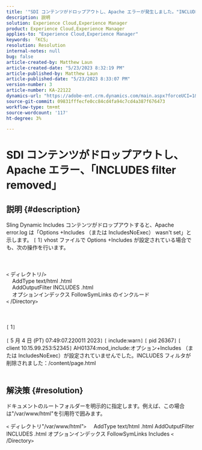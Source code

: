 ```yaml
---
title: '"SDI コンテンツがドロップアウトし、Apache エラーが発生しました。"INCLUDES filter removed\""'
description: 説明
solution: Experience Cloud,Experience Manager
product: Experience Cloud,Experience Manager
applies-to: "Experience Cloud,Experience Manager"
keywords: 「KCS」
resolution: Resolution
internal-notes: null
bug: false
article-created-by: Matthew Laun
article-created-date: "5/23/2023 8:32:19 PM"
article-published-by: Matthew Laun
article-published-date: "5/23/2023 8:33:07 PM"
version-number: 3
article-number: KA-22122
dynamics-url: "https://adobe-ent.crm.dynamics.com/main.aspx?forceUCI=1&pagetype=entityrecord&etn=knowledgearticle&id=72bd3ce5-a8f9-ed11-8849-6045bd0065b6"
source-git-commit: 09831fffecfe0cc84cd4fa94c7cd4a387f676473
workflow-type: tm+mt
source-wordcount: '117'
ht-degree: 3%

---
```


# SDI コンテンツがドロップアウトし、Apache エラー、「INCLUDES filter removed」

## 説明 {#description}

Sling Dynamic Includes コンテンツがドロップアウトすると、Apache error.log は「Options +Includes （または IncludesNoExec） wasn&#39;t set」と示します。 `[` 1`]`  vhost ファイルで Options +Includes が設定されている場合でも、次の操作を行います。<br><br> <br><br>`<` ディレクトリ/`>`
<br>    AddType text/html .html
<br>    AddOutputFilter INCLUDES .html
<br>    オプションインデックス FollowSymLinks のインクルード
<br>`<` /Directory`>` <br><br> <br><br>`[` 1`]` <br><br>`[` 5 月 4 日 (PT) 07:49:07.220011 2023`]`  `[` include:warn`]`  `[` pid 26367`]`  `[` client 10.15.99.253:52345`]`  AH01374:mod_include:オプション+Includes （または IncludesNoExec）が設定されていませんでした。INCLUDES フィルタが削除されました：/content/page.html
<br> 

## 解決策 {#resolution}


ドキュメントのルートフォルダーを明示的に指定します。例えば、この場合は&quot;/var/www/html&quot;を引用符で囲みます。

`<` ディレクトリ&quot;/var/www/html&quot;`>`
    AddType text/html .html AddOutputFilter INCLUDES .html オプションインデックス FollowSymLinks Includes
`<` /Directory`>`
